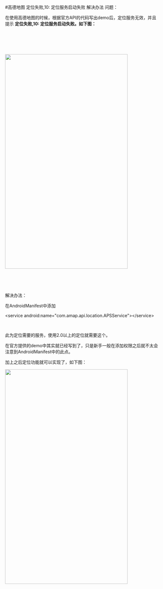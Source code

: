 #高德地图 定位失败,10: 定位服务启动失败 解决办法
问题：

在使用高德地图的时候，根据官方API的代码写出demo后，定位服务无效，并且提示 **定位失败,10: 定位服务启动失败。如下图：**

 

**<img alt="" class="has" src="https://raw.githubusercontent.com/Double2hao/xujiajia_blog/main/img/16209911149490.png ">**

 

<img alt="" class="has" height="700" src="https://raw.githubusercontent.com/Double2hao/xujiajia_blog/main/img/16209911149901.png " width="400">

 

 

解决办法：

在AndroidManifest中添加

&lt;service android:name="com.amap.api.location.APSService"&gt;&lt;/service&gt;

 

此为定位需要的服务，使用2.0以上的定位就需要这个。

在官方提供的demo中其实就已经写到了，只是新手一般在添加权限之后就不太会注意到AndroidManifest中的此点。

加上之后定位功能就可以实现了，如下图：

<img alt="" class="has" height="700" src="https://raw.githubusercontent.com/Double2hao/xujiajia_blog/main/img/16209911153312.png " width="400">

 

 

 
